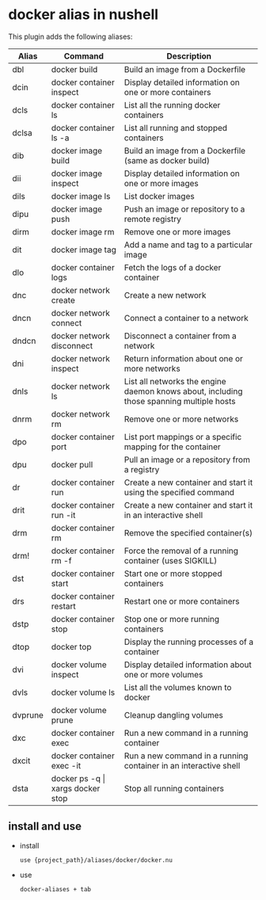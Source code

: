 # docker alias in nushell

This plugin adds the following aliases:

| Alias   | Command                           | Description                                                                              |
| ------- | --------------------------------- | ---------------------------------------------------------------------------------------- |
| dbl     | docker build                      | Build an image from a Dockerfile                                                         |
| dcin    | docker container inspect          | Display detailed information on one or more containers                                   |
| dcls    | docker container ls               | List all the running docker containers                                                   |
| dclsa   | docker container ls -a            | List all running and stopped containers                                                  |
| dib     | docker image build                | Build an image from a Dockerfile (same as docker build)                                  |
| dii     | docker image inspect              | Display detailed information on one or more images                                       |
| dils    | docker image ls                   | List docker images                                                                       |
| dipu    | docker image push                 | Push an image or repository to a remote registry                                         |
| dirm    | docker image rm                   | Remove one or more images                                                                |
| dit     | docker image tag                  | Add a name and tag to a particular image                                                 |
| dlo     | docker container logs             | Fetch the logs of a docker container                                                     |
| dnc     | docker network create             | Create a new network                                                                     |
| dncn    | docker network connect            | Connect a container to a network                                                         |
| dndcn   | docker network disconnect         | Disconnect a container from a network                                                    |
| dni     | docker network inspect            | Return information about one or more networks                                            |
| dnls    | docker network ls                 | List all networks the engine daemon knows about, including those spanning multiple hosts |
| dnrm    | docker network rm                 | Remove one or more networks                                                              |
| dpo     | docker container port             | List port mappings or a specific mapping for the container                               |
| dpu     | docker pull                       | Pull an image or a repository from a registry                                            |
| dr      | docker container run              | Create a new container and start it using the specified command                          |
| drit    | docker container run -it          | Create a new container and start it in an interactive shell                              |
| drm     | docker container rm               | Remove the specified container(s)                                                        |
| drm!    | docker container rm -f            | Force the removal of a running container (uses SIGKILL)                                  |
| dst     | docker container start            | Start one or more stopped containers                                                     |
| drs     | docker container restart          | Restart one or more containers                                                           |
| dstp    | docker container stop             | Stop one or more running containers                                                      |
| dtop    | docker top                        | Display the running processes of a container                                             |
| dvi     | docker volume inspect             | Display detailed information about one or more volumes                                   |
| dvls    | docker volume ls                  | List all the volumes known to docker                                                     |
| dvprune | docker volume prune               | Cleanup dangling volumes                                                                 |
| dxc     | docker container exec             | Run a new command in a running container                                                 |
| dxcit   | docker container exec -it         | Run a new command in a running container in an interactive shell                         |
| dsta    | docker ps -q \| xargs docker stop | Stop all running containers                                                              |

## install and use

- install

    ```nushell
    use {project_path}/aliases/docker/docker.nu
    ```

- use

    ```nushell
    docker-aliases + tab
    ```
